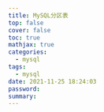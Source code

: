 ```yaml
---
title: MySQL分区表
top: false
cover: false
toc: true
mathjax: true
categories:
  - mysql
tags:
  - mysql
date: 2021-11-25 18:24:03
password:
summary:
---
```


